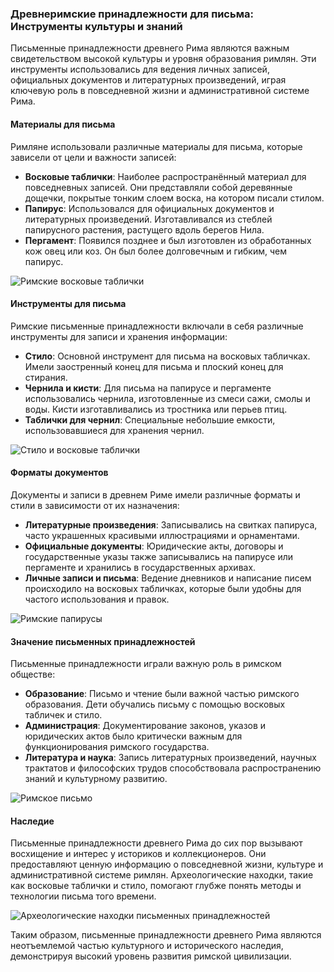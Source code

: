 ### Древнеримские принадлежности для письма: Инструменты культуры и знаний

Письменные принадлежности древнего Рима являются важным свидетельством высокой культуры и уровня образования римлян. Эти инструменты использовались для ведения личных записей, официальных документов и литературных произведений, играя ключевую роль в повседневной жизни и административной системе Рима.

#### Материалы для письма

Римляне использовали различные материалы для письма, которые зависели от цели и важности записей:
- **Восковые таблички**: Наиболее распространённый материал для повседневных записей. Они представляли собой деревянные дощечки, покрытые тонким слоем воска, на котором писали стилом.
- **Папирус**: Использовался для официальных документов и литературных произведений. Изготавливался из стеблей папирусного растения, растущего вдоль берегов Нила.
- **Пергамент**: Появился позднее и был изготовлен из обработанных кож овец или коз. Он был более долговечным и гибким, чем папирус.

![Римские восковые таблички](https://dic.academic.ru/pictures/wiki/files/87/Wachstafel_rem.jpg)

#### Инструменты для письма

Римские письменные принадлежности включали в себя различные инструменты для записи и хранения информации:
- **Стило**: Основной инструмент для письма на восковых табличках. Имели заостренный конец для письма и плоский конец для стирания.
- **Чернила и кисти**: Для письма на папирусе и пергаменте использовались чернила, изготовленные из смеси сажи, смолы и воды. Кисти изготавливались из тростника или перьев птиц.
- **Таблички для чернил**: Специальные небольшие емкости, использовавшиеся для хранения чернил.

![Стило и восковые таблички](https://encrypted-tbn0.gstatic.com/images?q=tbn:ANd9GcSdfLEcgZJTnXNJ8TfZSjsdLUFD0If8zJaVPQ&s)

#### Форматы документов

Документы и записи в древнем Риме имели различные форматы и стили в зависимости от их назначения:
- **Литературные произведения**: Записывались на свитках папируса, часто украшенных красивыми иллюстрациями и орнаментами.
- **Официальные документы**: Юридические акты, договоры и государственные указы также записывались на папирусе или пергаменте и хранились в государственных архивах.
- **Личные записи и письма**: Ведение дневников и написание писем происходило на восковых табличках, которые были удобны для частого использования и правок.

![Римские папирусы](https://gdb.voanews.com/DAE78015-E04B-4A01-9855-C128F2C26E7E_cx0_cy7_cw0_w1023_r1_s.jpg)

#### Значение письменных принадлежностей

Письменные принадлежности играли важную роль в римском обществе:
- **Образование**: Письмо и чтение были важной частью римского образования. Дети обучались письму с помощью восковых табличек и стило.
- **Администрация**: Документирование законов, указов и юридических актов было критически важным для функционирования римского государства.
- **Литература и наука**: Запись литературных произведений, научных трактатов и философских трудов способствовала распространению знаний и культурному развитию.

![Римское письмо](https://upload.wikimedia.org/wikipedia/commons/thumb/e/e4/Herkulaneischer_Meister_002.jpg/800px-Herkulaneischer_Meister_002.jpg)

#### Наследие

Письменные принадлежности древнего Рима до сих пор вызывают восхищение и интерес у историков и коллекционеров. Они предоставляют ценную информацию о повседневной жизни, культуре и административной системе римлян. Археологические находки, такие как восковые таблички и стило, помогают глубже понять методы и технологии письма того времени.

![Археологические находки письменных принадлежностей](https://ancientrome.ru/publik/img/0167-01.jpg)

Таким образом, письменные принадлежности древнего Рима являются неотъемлемой частью культурного и исторического наследия, демонстрируя высокий уровень развития римской цивилизации.